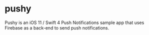 # pushy
Pushy is an iOS 11 / Swift 4 Push Notifications sample app that uses Firebase as a back-end to send push notifications.
